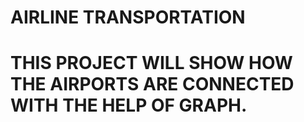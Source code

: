 # AIRLINE TRANSPORTATION 

# THIS PROJECT WILL SHOW HOW THE AIRPORTS ARE CONNECTED WITH THE HELP OF GRAPH.
